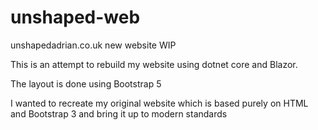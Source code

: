 # unshaped-web
unshapedadrian.co.uk new website WIP

This is an attempt to rebuild my website using dotnet core and Blazor.

The layout is done using Bootstrap 5

I wanted to recreate my original website which is based purely on HTML and Bootstrap 3 and bring it up to modern standards
